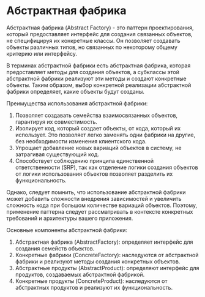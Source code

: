# Абстрактная фабрика

Абстрактная фабрика (Abstract Factory) - это паттерн проектирования, который предоставляет интерфейс для создания связанных объектов, не специфицируя их конкретные классы. Он позволяет создавать объекты различных типов, но связанных по некоторому общему критерию или интерфейсу.

В терминах абстрактной фабрики есть абстрактная фабрика, которая предоставляет методы для создания объектов, а субклассы этой абстрактной фабрики реализуют эти методы и создают конкретные объекты. Таким образом, выбор конкретной реализации абстрактной фабрики определяет, какие объекты будут созданы.

Преимущества использования абстрактной фабрики:

1. Позволяет создавать семейства взаимосвязанных объектов, гарантируя их совместимость.
2. Изолирует код, который создает объекты, от кода, который их использует. Это позволяет легко заменять одни фабрики на другие, без необходимости изменения клиентского кода.
3. Упрощает добавление новых вариаций объектов в систему, не затрагивая существующий код.
4. Способствует соблюдению принципа единственной ответственности (SRP), так как отделение логики создания объектов от логики использования объектов позволяет разделить их функциональность.

Однако, следует помнить, что использование абстрактной фабрики может добавить сложности внедрения зависимостей и увеличить сложность кода при большом количестве вариаций объектов. Поэтому, применение паттерна следует рассматривать в контексте конкретных требований и архитектуры вашего приложения.


Основные компоненты абстрактной фабрики:
1. Абстрактная фабрика (AbstractFactory): определяет интерфейс для создания семейств объектов.
2. Конкретные фабрики (ConcreteFactory): наследуются от абстрактной фабрики и реализуют методы создания конкретных объектов.
3. Абстрактные продукты (AbstractProduct): определяют интерфейс для продуктов, создаваемых абстрактной фабрикой.
4. Конкретные продукты (ConcreteProduct): наследуются от абстрактных продуктов и реализуют их функциональность.
